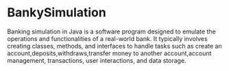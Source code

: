 # BankySimulation

Banking simulation in Java is a software program designed to emulate the operations and functionalities of a real-world bank. It typically involves creating classes, methods, and interfaces to handle tasks such as create an account,deposits,withdraws,transfer money to another account,account management, transactions, user interactions, and data storage.
